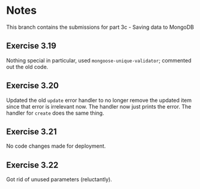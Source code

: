 # Notes
This branch contains the submissions for part 3c - Saving data to MongoDB

## Exercise 3.19
Nothing special in particular, used `mongoose-unique-validator`; commented out the old code.

## Exercise 3.20
Updated the old `update` error handler to no longer remove the updated item since that error is irrelevant now. The handler now just prints the error. The handler for `create` does the same thing. 

## Exercise 3.21
No code changes made for deployment.

## Exercise 3.22
Got rid of unused parameters (reluctantly).
